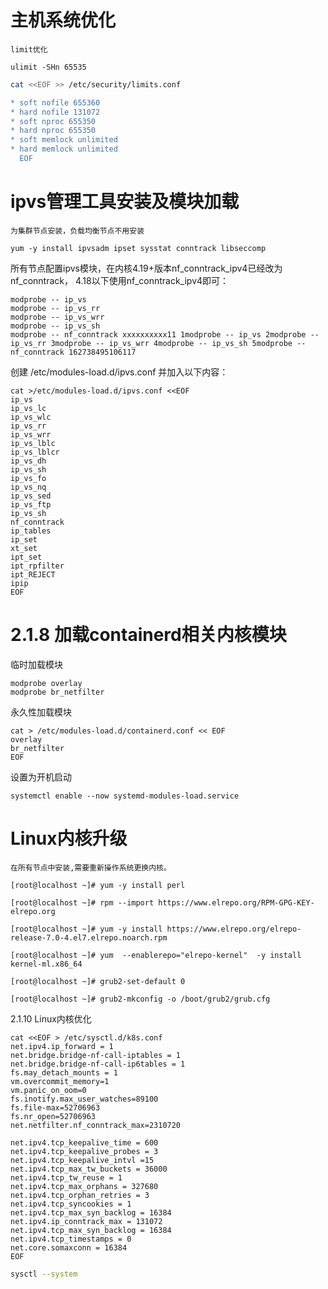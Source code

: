 # 主机系统优化

    limit优化

    ulimit -SHn 65535

```bash
cat <<EOF >> /etc/security/limits.conf

* soft nofile 655360
* hard nofile 131072
* soft nproc 655350
* hard nproc 655350
* soft memlock unlimited
* hard memlock unlimited
  EOF
```



# ipvs管理工具安装及模块加载

    为集群节点安装，负载均衡节点不用安装

    yum -y install ipvsadm ipset sysstat conntrack libseccomp

所有节点配置ipvs模块，在内核4.19+版本nf_conntrack_ipv4已经改为nf_conntrack， 4.18以下使用nf_conntrack_ipv4即可： 

    modprobe -- ip_vs 
    modprobe -- ip_vs_rr 
    modprobe -- ip_vs_wrr 
    modprobe -- ip_vs_sh 
    modprobe -- nf_conntrack xxxxxxxxxx11 1modprobe -- ip_vs 2modprobe -- ip_vs_rr 3modprobe -- ip_vs_wrr 4modprobe -- ip_vs_sh 5modprobe -- nf_conntrack 162738495106117

创建 /etc/modules-load.d/ipvs.conf 并加入以下内容： 

    cat >/etc/modules-load.d/ipvs.conf <<EOF 
    ip_vs 
    ip_vs_lc 
    ip_vs_wlc 
    ip_vs_rr 
    ip_vs_wrr 
    ip_vs_lblc 
    ip_vs_lblcr 
    ip_vs_dh 
    ip_vs_sh 
    ip_vs_fo 
    ip_vs_nq 
    ip_vs_sed 
    ip_vs_ftp 
    ip_vs_sh 
    nf_conntrack 
    ip_tables 
    ip_set 
    xt_set 
    ipt_set 
    ipt_rpfilter 
    ipt_REJECT 
    ipip 
    EOF

# 2.1.8 加载containerd相关内核模块

临时加载模块

    modprobe overlay
    modprobe br_netfilter

永久性加载模块

    cat > /etc/modules-load.d/containerd.conf << EOF
    overlay
    br_netfilter
    EOF

设置为开机启动

    systemctl enable --now systemd-modules-load.service

# Linux内核升级

    在所有节点中安装,需要重新操作系统更换内核。

    [root@localhost ~]# yum -y install perl

    [root@localhost ~]# rpm --import https://www.elrepo.org/RPM-GPG-KEY-elrepo.org

    [root@localhost ~]# yum -y install https://www.elrepo.org/elrepo-release-7.0-4.el7.elrepo.noarch.rpm

    [root@localhost ~]# yum  --enablerepo="elrepo-kernel"  -y install kernel-ml.x86_64

    [root@localhost ~]# grub2-set-default 0

    [root@localhost ~]# grub2-mkconfig -o /boot/grub2/grub.cfg

2.1.10 Linux内核优化

    cat <<EOF > /etc/sysctl.d/k8s.conf
    net.ipv4.ip_forward = 1
    net.bridge.bridge-nf-call-iptables = 1
    net.bridge.bridge-nf-call-ip6tables = 1
    fs.may_detach_mounts = 1
    vm.overcommit_memory=1
    vm.panic_on_oom=0
    fs.inotify.max_user_watches=89100
    fs.file-max=52706963
    fs.nr_open=52706963
    net.netfilter.nf_conntrack_max=2310720
    
    net.ipv4.tcp_keepalive_time = 600
    net.ipv4.tcp_keepalive_probes = 3
    net.ipv4.tcp_keepalive_intvl =15
    net.ipv4.tcp_max_tw_buckets = 36000
    net.ipv4.tcp_tw_reuse = 1
    net.ipv4.tcp_max_orphans = 327680
    net.ipv4.tcp_orphan_retries = 3
    net.ipv4.tcp_syncookies = 1
    net.ipv4.tcp_max_syn_backlog = 16384
    net.ipv4.ip_conntrack_max = 131072
    net.ipv4.tcp_max_syn_backlog = 16384
    net.ipv4.tcp_timestamps = 0
    net.core.somaxconn = 16384
    EOF



```bash
sysctl --system
```

